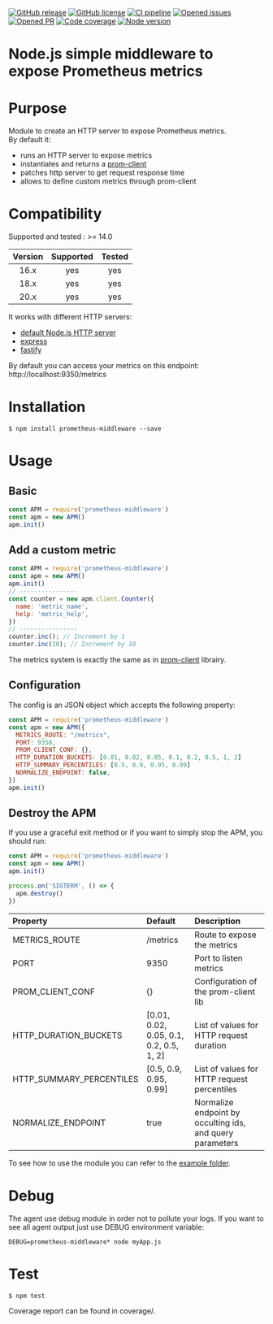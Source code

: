 [![GitHub release](https://img.shields.io/npm/v/prometheus-middleware.svg)](https://github.com/VoodooTeam/prometheus-middleware/releases/)
[![GitHub license](https://img.shields.io/github/license/VoodooTeam/prometheus-middleware.svg)](https://github.com/VoodooTeam/prometheus-middleware/blob/master/LICENSE)
[![CI pipeline](https://github.com/VoodooTeam/prometheus-middleware/workflows/Node.js%20CI/badge.svg)](https://github.com/VoodooTeam/prometheus-middleware/actions?query=workflow%3A%22Node.js+CI%22)
[![Opened issues](https://img.shields.io/github/issues-raw/VoodooTeam/prometheus-middleware.svg)](https://github.com/VoodooTeam/prometheus-middleware/issues)
[![Opened PR](https://img.shields.io/github/issues-pr-raw/VoodooTeam/prometheus-middleware.svg)](https://github.com/VoodooTeam/prometheus-middleware/pulls)
[![Code coverage](https://codecov.io/gh/VoodooTeam/prometheus-middleware/branch/master/graph/badge.svg)](https://codecov.io/gh/VoodooTeam/prometheus-middleware)
[![Node version](https://img.shields.io/node/v-lts/prometheus-middleware.svg)](https://github.com/VoodooTeam/prometheus-middleware)

# Node.js simple middleware to expose Prometheus metrics

# Purpose

Module to create an HTTP server to expose Prometheus metrics.  
By default it:
- runs an HTTP server to expose metrics
- instantiates and returns a [prom-client](https://www.npmjs.com/package/prom-client)
- patches http server to get request response time
- allows to define custom metrics through prom-client

# Compatibility

Supported and tested : >= 14.0

| Version       | Supported     | Tested         |
|:-------------:|:-------------:|:--------------:|
| 16.x          | yes           | yes            |
| 18.x          | yes           | yes            |
| 20.x          | yes           | yes            |

It works with different HTTP servers:
- [default Node.js HTTP server](https://nodejs.org/api/http.html#class-httpserver)
- [express](https://expressjs.com/)
- [fastify](https://www.fastify.io/)

By default you can access your metrics on this endpoint: http://localhost:9350/metrics

# Installation

```console
$ npm install prometheus-middleware --save
```

# Usage

## Basic
```javascript
const APM = require('prometheus-middleware')
const apm = new APM()
apm.init()
```

## Add a custom metric
```javascript
const APM = require('prometheus-middleware')
const apm = new APM()
apm.init()
// ----------------
const counter = new apm.client.Counter({
  name: 'metric_name',
  help: 'metric_help',
})
// ----------------
counter.inc(); // Increment by 1
counter.inc(10); // Increment by 10
```

The metrics system is exactly the same as in [prom-client](https://www.npmjs.com/package/prom-client) librairy.

## Configuration

The config is an JSON object which accepts the following property:

```javascript
const APM = require('prometheus-middleware')
const apm = new APM({
  METRICS_ROUTE: "/metrics",
  PORT: 9350,
  PROM_CLIENT_CONF: {},
  HTTP_DURATION_BUCKETS: [0.01, 0.02, 0.05, 0.1, 0.2, 0.5, 1, 2]
  HTTP_SUMMARY_PERCENTILES: [0.5, 0.9, 0.95, 0.99]
  NORMALIZE_ENDPOINT: false,
})
apm.init()
```

## Destroy the APM
If you use a graceful exit method or if you want to simply stop the APM, you should run:

```javascript
const APM = require('prometheus-middleware')
const apm = new APM()
apm.init()

process.on('SIGTERM', () => {
  apm.destroy()
})
```

| Property                  | Default                                 | Description                                                 |
|:--------------------------|:----------------------------------------|:------------------------------------------------------------|
| METRICS_ROUTE             | /metrics                                | Route to expose the metrics                                 |
| PORT                      | 9350                                    | Port to listen metrics                                      |
| PROM_CLIENT_CONF          | {}                                      | Configuration of the prom-client lib                        |
| HTTP_DURATION_BUCKETS     | [0.01, 0.02, 0.05, 0.1, 0.2, 0.5, 1, 2] | List of values for HTTP request duration                    |
| HTTP_SUMMARY_PERCENTILES  | [0.5, 0.9, 0.95, 0.99]                  | List of values for HTTP request percentiles                 | 
| NORMALIZE_ENDPOINT        | true                                    | Normalize endpoint by occulting ids, and query parameters   | 

To see how to use the module you can refer to the [example folder](https://github.com/VoodooTeam/prometheus-middleware/tree/master/example).

# Debug

The agent use debug module in order not to pollute your logs.
If you want to see all agent output just use DEBUG environment variable:

```console
DEBUG=prometheus-middleware* node myApp.js
```

# Test

```console
$ npm test
```

Coverage report can be found in coverage/.

